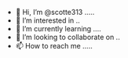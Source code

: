 - 👋 Hi, I’m @scotte313 .....
- 👀 I’m interested in ..
- 🌱 I’m currently learning ....
- 💞️ I’m looking to collaborate on ..
- 📫 How to reach me .....

<!---
scotte313/scotte313 is a ✨ special ✨ repository because its `README.md` (this file) appears on your GitHub profile.
You can click the Preview link to take a look at your changes.
--->
